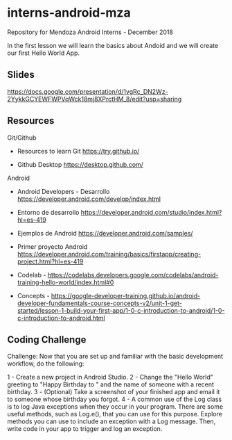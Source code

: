 # interns-android-mza
Repository for Mendoza Android Interns - December 2018

In the first lesson we will learn the basics about Andoid and we will create our first Hello World App.

## Slides
https://docs.google.com/presentation/d/1vgRc_DN2Wz-2YykkGCYEWFWPVqWck18mj8XPrctHM_8/edit?usp=sharing

## Resources
Git/Github

- Resources to learn Git https://try.github.io/

- Github Desktop https://desktop.github.com/

Android

- Android Developers - Desarrollo https://developer.android.com/develop/index.html

- Entorno de desarrollo https://developer.android.com/studio/index.html?hl=es-419

- Ejemplos de Android  https://developer.android.com/samples/

- Primer proyecto Android https://developer.android.com/training/basics/firstapp/creating-project.html?hl=es-419

- Codelab - https://codelabs.developers.google.com/codelabs/android-training-hello-world/index.html#0

- Concepts - https://google-developer-training.github.io/android-developer-fundamentals-course-concepts-v2/unit-1-get-started/lesson-1-build-your-first-app/1-0-c-introduction-to-android/1-0-c-introduction-to-android.html

## Coding Challenge

Challenge: Now that you are set up and familiar with the basic development workflow, do the following:

1 - Create a new project in Android Studio.
2 - Change the "Hello World" greeting to "Happy Birthday to " and the name of someone with a recent birthday.
3 - (Optional) Take a screenshot of your finished app and email it to someone whose birthday you forgot.
4 - A common use of the Log class is to log Java exceptions when they occur in your program. There are some useful methods, such as Log.e(), that you can use for this purpose. Explore methods you can use to include an exception with a Log message. Then, write code in your app to trigger and log an exception.
